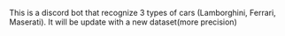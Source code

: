 This is a discord bot that recognize 3 types of cars (Lamborghini, Ferrari, Maserati).
It will be update with a new dataset(more precision)
